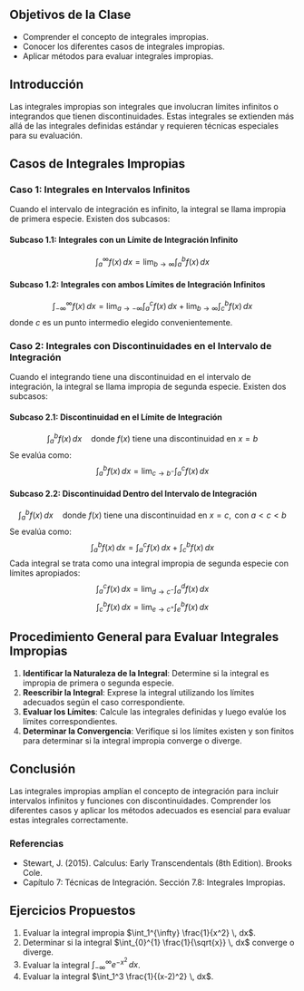 ## Objetivos de la Clase
- Comprender el concepto de integrales impropias.
- Conocer los diferentes casos de integrales impropias.
- Aplicar métodos para evaluar integrales impropias.

## Introducción
Las integrales impropias son integrales que involucran límites infinitos o integrandos que tienen discontinuidades. Estas integrales se extienden más allá de las integrales definidas estándar y requieren técnicas especiales para su evaluación.

## Casos de Integrales Impropias

### Caso 1: Integrales en Intervalos Infinitos
Cuando el intervalo de integración es infinito, la integral se llama impropia de primera especie. Existen dos subcasos:

#### Subcaso 1.1: Integrales con un Límite de Integración Infinito
$$
\int_a^{\infty} f(x) \, dx = \lim_{b \to \infty} \int_a^b f(x) \, dx
$$

#### Subcaso 1.2: Integrales con ambos Límites de Integración Infinitos
$$
\int_{-\infty}^{\infty} f(x) \, dx = \lim_{a \to -\infty} \int_a^c f(x) \, dx + \lim_{b \to \infty} \int_c^b f(x) \, dx
$$
donde $c$ es un punto intermedio elegido convenientemente.

### Caso 2: Integrales con Discontinuidades en el Intervalo de Integración
Cuando el integrando tiene una discontinuidad en el intervalo de integración, la integral se llama impropia de segunda especie. Existen dos subcasos:

#### Subcaso 2.1: Discontinuidad en el Límite de Integración
$$
\int_a^b f(x) \, dx \quad \text{donde } f(x) \text{ tiene una discontinuidad en } x = b
$$
Se evalúa como:
$$
\int_a^b f(x) \, dx = \lim_{c \to b^-} \int_a^c f(x) \, dx
$$

#### Subcaso 2.2: Discontinuidad Dentro del Intervalo de Integración
$$
\int_a^b f(x) \, dx \quad \text{donde } f(x) \text{ tiene una discontinuidad en } x = c, \text{ con } a < c < b
$$
Se evalúa como:
$$
\int_a^b f(x) \, dx = \int_a^c f(x) \, dx + \int_c^b f(x) \, dx
$$
Cada integral se trata como una integral impropia de segunda especie con límites apropiados:
$$
\int_a^c f(x) \, dx = \lim_{d \to c^-} \int_a^d f(x) \, dx
$$
$$
\int_c^b f(x) \, dx = \lim_{e \to c^+} \int_e^b f(x) \, dx
$$
## Procedimiento General para Evaluar Integrales Impropias
1. **Identificar la Naturaleza de la Integral**: Determine si la integral es impropia de primera o segunda especie.
2. **Reescribir la Integral**: Exprese la integral utilizando los límites adecuados según el caso correspondiente.
3. **Evaluar los Límites**: Calcule las integrales definidas y luego evalúe los límites correspondientes.
4. **Determinar la Convergencia**: Verifique si los límites existen y son finitos para determinar si la integral impropia converge o diverge.

## Conclusión
Las integrales impropias amplían el concepto de integración para incluir intervalos infinitos y funciones con discontinuidades. Comprender los diferentes casos y aplicar los métodos adecuados es esencial para evaluar estas integrales correctamente.

### Referencias
- Stewart, J. (2015). Calculus: Early Transcendentals (8th Edition). Brooks Cole.
- Capítulo 7: Técnicas de Integración. Sección 7.8: Integrales Impropias.

## Ejercicios Propuestos
1. Evaluar la integral impropia $\int_1^{\infty} \frac{1}{x^2} \, dx$.
2. Determinar si la integral $\int_{0}^{1} \frac{1}{\sqrt{x}} \, dx$ converge o diverge.
3. Evaluar la integral $\int_{-\infty}^{\infty} e^{-x^2} \, dx$.
4. Evaluar la integral $\int_1^3 \frac{1}{(x-2)^2} \, dx$.
